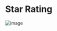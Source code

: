 # Star Rating

![image](https://github.com/user-attachments/assets/ec93c4ed-066c-494b-bf14-f18a50b97ef7)